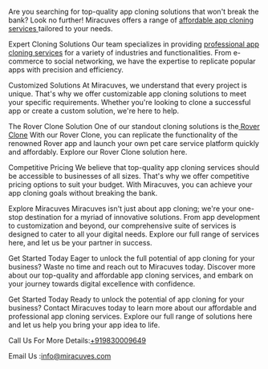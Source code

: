 Are you searching for top-quality app cloning solutions that won't break the bank? Look no further! Miracuves offers a range of <a href="https://miracuves.com/service/">affordable app cloning services </a>
 tailored to your needs.

Expert Cloning Solutions
Our team specializes in providing <a href="https://miracuves.com/service/clone-solutions/">professional app cloning services</a> for a variety of industries and functionalities. From e-commerce to social networking, we have the expertise to replicate popular apps with precision and efficiency.

Customized Solutions
At Miracuves, we understand that every project is unique. That's why we offer customizable app cloning solutions to meet your specific requirements. Whether you're looking to clone a successful app or create a custom solution, we're here to help.

The Rover Clone Solution
One of our standout cloning solutions is the<a href="https://miracuves.com/solutions/rover-clone/"> Rover Clone</a> With our Rover Clone, you can replicate the functionality of the renowned Rover app and launch your own pet care service platform quickly and affordably. Explore our Rover Clone solution here.

Competitive Pricing
We believe that top-quality app cloning services should be accessible to businesses of all sizes. That's why we offer competitive pricing options to suit your budget. With Miracuves, you can achieve your app cloning goals without breaking the bank.

Explore Miracuves
Miracuves isn't just about app cloning; we're your one-stop destination for a myriad of innovative solutions. From app development to customization and beyond, our comprehensive suite of services is designed to cater to all your digital needs. Explore our full range of services here, and let us be your partner in success.

Get Started Today
Eager to unlock the full potential of app cloning for your business? Waste no time and reach out to Miracuves today. Discover more about our top-quality and affordable app cloning services, and embark on your journey towards digital excellence with confidence. 

Get Started Today
Ready to unlock the potential of app cloning for your business? Contact Miracuves today to learn more about our affordable and professional app cloning services. Explore our full range of solutions here and let us help you bring your app idea to life.

Call Us For More Details:<a href="https://miracuves.com/">+919830009649</a>

Email Us :info@miracuves.com
